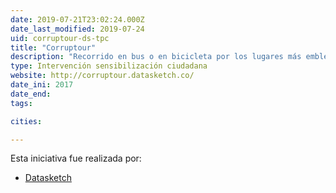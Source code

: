 ```yaml
---
date: 2019-07-21T23:02:24.000Z
date_last_modified: 2019-07-24
uid: corruptour-ds-tpc
title: "Corruptour"
description: "Recorrido en bus o en bicicleta por los lugares más emblemáticos de la corrupción en Bogotá y Colombia, haciendo paradas estrategicas donde se hacen cruces de datos de distintas fuentes públicas sobre contratación, corrupción, así como intervenciones artísticas alusivas a estos temas."
type: Intervención sensibilización ciudadana
website: http://corruptour.datasketch.co/
date_ini: 2017
date_end: 
tags:

cities: 

---
```


Esta iniciativa fue realizada por:

- [Datasketch](/i/datasketch.html)
